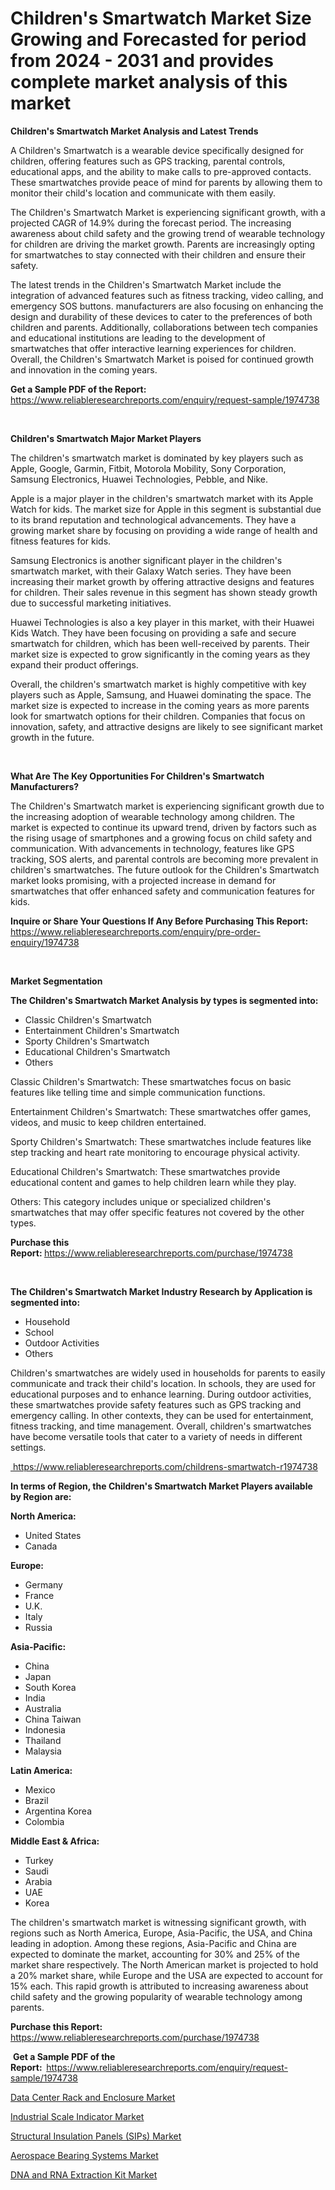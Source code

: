 <p><h1>Children's Smartwatch Market Size Growing and Forecasted for period from 2024 - 2031 and provides complete market analysis of this market</h1></p><p><strong>Children's Smartwatch Market Analysis and Latest Trends</strong></p>
<p><p>A Children's Smartwatch is a wearable device specifically designed for children, offering features such as GPS tracking, parental controls, educational apps, and the ability to make calls to pre-approved contacts. These smartwatches provide peace of mind for parents by allowing them to monitor their child's location and communicate with them easily.</p><p>The Children's Smartwatch Market is experiencing significant growth, with a projected CAGR of 14.9% during the forecast period. The increasing awareness about child safety and the growing trend of wearable technology for children are driving the market growth. Parents are increasingly opting for smartwatches to stay connected with their children and ensure their safety.</p><p>The latest trends in the Children's Smartwatch Market include the integration of advanced features such as fitness tracking, video calling, and emergency SOS buttons. manufacturers are also focusing on enhancing the design and durability of these devices to cater to the preferences of both children and parents. Additionally, collaborations between tech companies and educational institutions are leading to the development of smartwatches that offer interactive learning experiences for children. Overall, the Children's Smartwatch Market is poised for continued growth and innovation in the coming years.</p></p>
<p><strong>Get a Sample PDF of the Report:&nbsp;</strong> <a href="https://www.reliableresearchreports.com/enquiry/request-sample/1974738">https://www.reliableresearchreports.com/enquiry/request-sample/1974738</a></p>
<p>&nbsp;</p>
<p><strong>Children's Smartwatch Major Market Players</strong></p>
<p><p>The children's smartwatch market is dominated by key players such as Apple, Google, Garmin, Fitbit, Motorola Mobility, Sony Corporation, Samsung Electronics, Huawei Technologies, Pebble, and Nike. </p><p>Apple is a major player in the children's smartwatch market with its Apple Watch for kids. The market size for Apple in this segment is substantial due to its brand reputation and technological advancements. They have a growing market share by focusing on providing a wide range of health and fitness features for kids.</p><p>Samsung Electronics is another significant player in the children's smartwatch market, with their Galaxy Watch series. They have been increasing their market growth by offering attractive designs and features for children. Their sales revenue in this segment has shown steady growth due to successful marketing initiatives.</p><p>Huawei Technologies is also a key player in this market, with their Huawei Kids Watch. They have been focusing on providing a safe and secure smartwatch for children, which has been well-received by parents. Their market size is expected to grow significantly in the coming years as they expand their product offerings.</p><p>Overall, the children's smartwatch market is highly competitive with key players such as Apple, Samsung, and Huawei dominating the space. The market size is expected to increase in the coming years as more parents look for smartwatch options for their children. Companies that focus on innovation, safety, and attractive designs are likely to see significant market growth in the future.</p></p>
<p>&nbsp;</p>
<p><strong>What Are The Key Opportunities For Children's Smartwatch Manufacturers?</strong></p>
<p><p>The Children's Smartwatch market is experiencing significant growth due to the increasing adoption of wearable technology among children. The market is expected to continue its upward trend, driven by factors such as the rising usage of smartphones and a growing focus on child safety and communication. With advancements in technology, features like GPS tracking, SOS alerts, and parental controls are becoming more prevalent in children's smartwatches. The future outlook for the Children's Smartwatch market looks promising, with a projected increase in demand for smartwatches that offer enhanced safety and communication features for kids.</p></p>
<p><strong>Inquire or Share Your Questions If Any Before Purchasing This Report:</strong> <a href="https://www.reliableresearchreports.com/enquiry/pre-order-enquiry/1974738">https://www.reliableresearchreports.com/enquiry/pre-order-enquiry/1974738</a></p>
<p>&nbsp;</p>
<p><strong>Market Segmentation</strong></p>
<p><strong>The Children's Smartwatch Market Analysis by types is segmented into:</strong></p>
<p><ul><li>Classic Children's Smartwatch</li><li>Entertainment Children's Smartwatch</li><li>Sporty Children's Smartwatch</li><li>Educational Children's Smartwatch</li><li>Others</li></ul></p>
<p><p>Classic Children's Smartwatch: These smartwatches focus on basic features like telling time and simple communication functions.</p><p>Entertainment Children's Smartwatch: These smartwatches offer games, videos, and music to keep children entertained.</p><p>Sporty Children's Smartwatch: These smartwatches include features like step tracking and heart rate monitoring to encourage physical activity.</p><p>Educational Children's Smartwatch: These smartwatches provide educational content and games to help children learn while they play.</p><p>Others: This category includes unique or specialized children's smartwatches that may offer specific features not covered by the other types.</p></p>
<p><strong>Purchase this Report:&nbsp;</strong><a href="https://www.reliableresearchreports.com/purchase/1974738">https://www.reliableresearchreports.com/purchase/1974738</a></p>
<p>&nbsp;</p>
<p><strong>The Children's Smartwatch Market Industry Research by Application is segmented into:</strong></p>
<p><ul><li>Household</li><li>School</li><li>Outdoor Activities</li><li>Others</li></ul></p>
<p><p>Children's smartwatches are widely used in households for parents to easily communicate and track their child's location. In schools, they are used for educational purposes and to enhance learning. During outdoor activities, these smartwatches provide safety features such as GPS tracking and emergency calling. In other contexts, they can be used for entertainment, fitness tracking, and time management. Overall, children's smartwatches have become versatile tools that cater to a variety of needs in different settings.</p></p>
<p><a href="https://www.reliableresearchreports.com/childrens-smartwatch-r1974738">&nbsp;https://www.reliableresearchreports.com/childrens-smartwatch-r1974738</a></p>
<p><strong>In terms of Region, the Children's Smartwatch Market Players available by Region are:</strong></p>
<p>
    <p> <strong> North America: </strong>
        <ul>
            <li>United States</li>
            <li>Canada</li>
        </ul>
        </p> 
    <p> <strong> Europe: </strong>
        <ul>
            <li>Germany</li>
            <li>France</li>
            <li>U.K.</li>
            <li>Italy</li>
            <li>Russia</li>
        </ul>
        </p> 
    <p> <strong> Asia-Pacific: </strong>
        <ul>
            <li>China</li>
            <li>Japan</li>
            <li>South Korea</li>
            <li>India</li>
            <li>Australia</li>
            <li>China Taiwan</li>
            <li>Indonesia</li>
            <li>Thailand</li>
            <li>Malaysia</li>
        </ul>
        </p> 
    <p> <strong> Latin America: </strong>
        <ul>
            <li>Mexico</li>
            <li>Brazil</li>
            <li>Argentina Korea</li>
            <li>Colombia</li>
        </ul>
        </p> 
    <p> <strong> Middle East & Africa: </strong>
        <ul>
            <li>Turkey</li>
            <li>Saudi</li>
            <li>Arabia</li>
            <li>UAE</li>
            <li>Korea</li>
        </ul>
    </p>
    </p>
<p><p>The children's smartwatch market is witnessing significant growth, with regions such as North America, Europe, Asia-Pacific, the USA, and China leading in adoption. Among these regions, Asia-Pacific and China are expected to dominate the market, accounting for 30% and 25% of the market share respectively. The North American market is projected to hold a 20% market share, while Europe and the USA are expected to account for 15% each. This rapid growth is attributed to increasing awareness about child safety and the growing popularity of wearable technology among parents.</p></p>
<p><strong>Purchase this Report: </strong><a href="https://www.reliableresearchreports.com/purchase/1974738">https://www.reliableresearchreports.com/purchase/1974738</a></p>
<p>&nbsp;<strong>Get a Sample PDF of the Report:&nbsp;&nbsp;</strong><a href="https://www.reliableresearchreports.com/enquiry/request-sample/1974738">https://www.reliableresearchreports.com/enquiry/request-sample/1974738</a></p>
<p><strong></strong></p>
<p><p><a href="https://github.com/carolinehamilton5656/Market-Research-Report-List-1/blob/main/data-center-rack-and-enclosure-market.md">Data Center Rack and Enclosure Market</a></p><p><a href="https://github.com/edaunhshhs/Market-Research-Report-List-1/blob/main/industrial-scale-indicator-market.md">Industrial Scale Indicator Market</a></p><p><a href="https://github.com/adriannay56456/Market-Research-Report-List-1/blob/main/structural-insulation-panels-sips-market.md">Structural Insulation Panels (SIPs) Market</a></p><p><a href="https://github.com/cobainhalbaru1/Market-Research-Report-List-1/blob/main/aerospace-bearing-systems-market.md">Aerospace Bearing Systems Market</a></p><p><a href="https://issuu.com/reportprime-2/docs/dna-and-rna-extraction-kit-market-size-2030.pptx">DNA and RNA Extraction Kit Market</a></p></p>